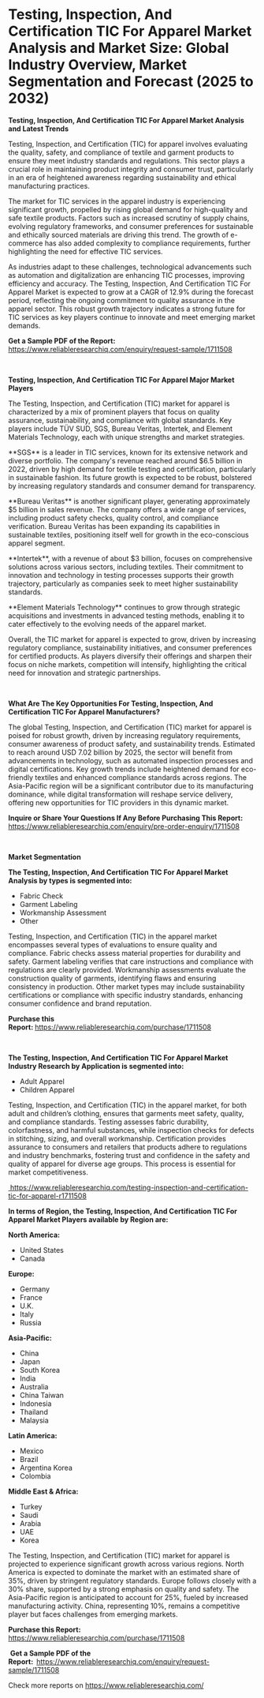<p><h1>Testing, Inspection, And Certification TIC For Apparel Market Analysis and Market Size: Global Industry Overview, Market Segmentation and Forecast (2025 to 2032)</h1></p><p><strong>Testing, Inspection, And Certification TIC For Apparel Market Analysis and Latest Trends</strong></p>
<p><p>Testing, Inspection, and Certification (TIC) for apparel involves evaluating the quality, safety, and compliance of textile and garment products to ensure they meet industry standards and regulations. This sector plays a crucial role in maintaining product integrity and consumer trust, particularly in an era of heightened awareness regarding sustainability and ethical manufacturing practices.</p><p>The market for TIC services in the apparel industry is experiencing significant growth, propelled by rising global demand for high-quality and safe textile products. Factors such as increased scrutiny of supply chains, evolving regulatory frameworks, and consumer preferences for sustainable and ethically sourced materials are driving this trend. The growth of e-commerce has also added complexity to compliance requirements, further highlighting the need for effective TIC services.</p><p>As industries adapt to these challenges, technological advancements such as automation and digitalization are enhancing TIC processes, improving efficiency and accuracy. The Testing, Inspection, And Certification TIC For Apparel Market is expected to grow at a CAGR of 12.9% during the forecast period, reflecting the ongoing commitment to quality assurance in the apparel sector. This robust growth trajectory indicates a strong future for TIC services as key players continue to innovate and meet emerging market demands.</p></p>
<p><strong>Get a Sample PDF of the Report:&nbsp;</strong> <a href="https://www.reliableresearchiq.com/enquiry/request-sample/1711508?utm_campaign=123&utm_medium=2&utm_source=Github&utm_content=ia&utm_term=11012025&utm_id=testing-inspection-and-certification-tic-for-apparel">https://www.reliableresearchiq.com/enquiry/request-sample/1711508</a></p>
<p>&nbsp;</p>
<p><strong>Testing, Inspection, And Certification TIC For Apparel Major Market Players</strong></p>
<p><p>The Testing, Inspection, and Certification (TIC) market for apparel is characterized by a mix of prominent players that focus on quality assurance, sustainability, and compliance with global standards. Key players include TÜV SUD, SGS, Bureau Veritas, Intertek, and Element Materials Technology, each with unique strengths and market strategies.</p><p>**SGS** is a leader in TIC services, known for its extensive network and diverse portfolio. The company's revenue reached around $6.5 billion in 2022, driven by high demand for textile testing and certification, particularly in sustainable fashion. Its future growth is expected to be robust, bolstered by increasing regulatory standards and consumer demand for transparency.</p><p>**Bureau Veritas** is another significant player, generating approximately $5 billion in sales revenue. The company offers a wide range of services, including product safety checks, quality control, and compliance verification. Bureau Veritas has been expanding its capabilities in sustainable textiles, positioning itself well for growth in the eco-conscious apparel segment.</p><p>**Intertek**, with a revenue of about $3 billion, focuses on comprehensive solutions across various sectors, including textiles. Their commitment to innovation and technology in testing processes supports their growth trajectory, particularly as companies seek to meet higher sustainability standards.</p><p>**Element Materials Technology** continues to grow through strategic acquisitions and investments in advanced testing methods, enabling it to cater effectively to the evolving needs of the apparel market.</p><p>Overall, the TIC market for apparel is expected to grow, driven by increasing regulatory compliance, sustainability initiatives, and consumer preferences for certified products. As players diversify their offerings and sharpen their focus on niche markets, competition will intensify, highlighting the critical need for innovation and strategic partnerships.</p></p>
<p>&nbsp;</p>
<p><strong>What Are The Key Opportunities For Testing, Inspection, And Certification TIC For Apparel Manufacturers?</strong></p>
<p><p>The global Testing, Inspection, and Certification (TIC) market for apparel is poised for robust growth, driven by increasing regulatory requirements, consumer awareness of product safety, and sustainability trends. Estimated to reach around USD 7.02 billion by 2025, the sector will benefit from advancements in technology, such as automated inspection processes and digital certifications. Key growth trends include heightened demand for eco-friendly textiles and enhanced compliance standards across regions. The Asia-Pacific region will be a significant contributor due to its manufacturing dominance, while digital transformation will reshape service delivery, offering new opportunities for TIC providers in this dynamic market.</p></p>
<p><strong>Inquire or Share Your Questions If Any Before Purchasing This Report:</strong> <a href="https://www.reliableresearchiq.com/enquiry/pre-order-enquiry/1711508?utm_campaign=123&utm_medium=2&utm_source=Github&utm_content=ia&utm_term=11012025&utm_id=testing-inspection-and-certification-tic-for-apparel">https://www.reliableresearchiq.com/enquiry/pre-order-enquiry/1711508</a></p>
<p>&nbsp;</p>
<p><strong>Market Segmentation</strong></p>
<p><strong>The Testing, Inspection, And Certification TIC For Apparel Market Analysis by types is segmented into:</strong></p>
<p><ul><li>Fabric Check</li><li>Garment Labeling</li><li>Workmanship Assessment</li><li>Other</li></ul></p>
<p><p>Testing, Inspection, and Certification (TIC) in the apparel market encompasses several types of evaluations to ensure quality and compliance. Fabric checks assess material properties for durability and safety. Garment labeling verifies that care instructions and compliance with regulations are clearly provided. Workmanship assessments evaluate the construction quality of garments, identifying flaws and ensuring consistency in production. Other market types may include sustainability certifications or compliance with specific industry standards, enhancing consumer confidence and brand reputation.</p></p>
<p><strong>Purchase this Report:&nbsp;</strong><a href="https://www.reliableresearchiq.com/purchase/1711508?utm_campaign=123&utm_medium=2&utm_source=Github&utm_content=ia&utm_term=11012025&utm_id=testing-inspection-and-certification-tic-for-apparel">https://www.reliableresearchiq.com/purchase/1711508</a></p>
<p>&nbsp;</p>
<p><strong>The Testing, Inspection, And Certification TIC For Apparel Market Industry Research by Application is segmented into:</strong></p>
<p><ul><li>Adult Apparel</li><li>Children Apparel</li></ul></p>
<p><p>Testing, Inspection, and Certification (TIC) in the apparel market, for both adult and children’s clothing, ensures that garments meet safety, quality, and compliance standards. Testing assesses fabric durability, colorfastness, and harmful substances, while inspection checks for defects in stitching, sizing, and overall workmanship. Certification provides assurance to consumers and retailers that products adhere to regulations and industry benchmarks, fostering trust and confidence in the safety and quality of apparel for diverse age groups. This process is essential for market competitiveness.</p></p>
<p><a href="https://www.reliableresearchiq.com/testing-inspection-and-certification-tic-for-apparel-r1711508?utm_campaign=123&utm_medium=2&utm_source=Github&utm_content=ia&utm_term=11012025&utm_id=testing-inspection-and-certification-tic-for-apparel">&nbsp;https://www.reliableresearchiq.com/testing-inspection-and-certification-tic-for-apparel-r1711508</a></p>
<p><strong>In terms of Region, the Testing, Inspection, And Certification TIC For Apparel Market Players available by Region are:</strong></p>
<p>
    <p> <strong> North America: </strong>
        <ul>
            <li>United States</li>
            <li>Canada</li>
        </ul>
        </p> 
    <p> <strong> Europe: </strong>
        <ul>
            <li>Germany</li>
            <li>France</li>
            <li>U.K.</li>
            <li>Italy</li>
            <li>Russia</li>
        </ul>
        </p> 
    <p> <strong> Asia-Pacific: </strong>
        <ul>
            <li>China</li>
            <li>Japan</li>
            <li>South Korea</li>
            <li>India</li>
            <li>Australia</li>
            <li>China Taiwan</li>
            <li>Indonesia</li>
            <li>Thailand</li>
            <li>Malaysia</li>
        </ul>
        </p> 
    <p> <strong> Latin America: </strong>
        <ul>
            <li>Mexico</li>
            <li>Brazil</li>
            <li>Argentina Korea</li>
            <li>Colombia</li>
        </ul>
        </p> 
    <p> <strong> Middle East & Africa: </strong>
        <ul>
            <li>Turkey</li>
            <li>Saudi</li>
            <li>Arabia</li>
            <li>UAE</li>
            <li>Korea</li>
        </ul>
    </p>
    </p>
<p><p>The Testing, Inspection, and Certification (TIC) market for apparel is projected to experience significant growth across various regions. North America is expected to dominate the market with an estimated share of 35%, driven by stringent regulatory standards. Europe follows closely with a 30% share, supported by a strong emphasis on quality and safety. The Asia-Pacific region is anticipated to account for 25%, fueled by increased manufacturing activity. China, representing 10%, remains a competitive player but faces challenges from emerging markets.</p></p>
<p><strong>Purchase this Report: </strong><a href="https://www.reliableresearchiq.com/purchase/1711508?utm_campaign=123&utm_medium=2&utm_source=Github&utm_content=ia&utm_term=11012025&utm_id=testing-inspection-and-certification-tic-for-apparel">https://www.reliableresearchiq.com/purchase/1711508</a></p>
<p>&nbsp;<strong>Get a Sample PDF of the Report:&nbsp;&nbsp;</strong><a href="https://www.reliableresearchiq.com/enquiry/request-sample/1711508?utm_campaign=123&utm_medium=2&utm_source=Github&utm_content=ia&utm_term=11012025&utm_id=testing-inspection-and-certification-tic-for-apparel">https://www.reliableresearchiq.com/enquiry/request-sample/1711508</a></p>
<p><strong></strong></p>
<p>Check more reports on <a href="https://www.reliableresearchiq.com/?utm_campaign=123&utm_medium=2&utm_source=Github&utm_content=ia&utm_term=11012025&utm_id=testing-inspection-and-certification-tic-for-apparel">https://www.reliableresearchiq.com/</a></p>